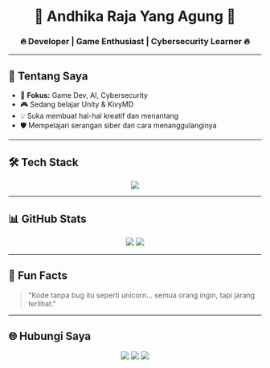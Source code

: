 <h1 align="center">👑 Andhika Raja Yang Agung 👑</h1>
<h3 align="center">🔥 Developer | Game Enthusiast | Cybersecurity Learner 🔥</h3>

---

## 🌟 Tentang Saya
- 🎯 **Fokus:** Game Dev, AI, Cybersecurity
- 🎮 Sedang belajar Unity & KivyMD
- 💡 Suka membuat hal-hal kreatif dan menantang
- 🛡️ Mempelajari serangan siber dan cara menanggulanginya

---

## 🛠 Tech Stack
<p align="center">
  <img src="https://skillicons.dev/icons?i=python,dart,flutter,unity,github,firebase" />
</p>

---

## 📊 GitHub Stats
<p align="center">
  <img src="https://github-readme-stats.vercel.app/api?username=USERNAME&show_icons=true&theme=tokyonight" />
  <img src="https://github-readme-streak-stats.herokuapp.com/?user=USERNAME&theme=tokyonight" />
</p>

---

## 🎵 Fun Facts
> "Kode tanpa bug itu seperti unicorn… semua orang ingin, tapi jarang terlihat."

---

## 🌐 Hubungi Saya
<p align="center">
  <a href="https://instagram.com/USERNAME"><img src="https://img.shields.io/badge/Instagram-E4405F?style=for-the-badge&logo=instagram&logoColor=white"></a>
  <a href="https://www.linkedin.com/in/USERNAME"><img src="https://img.shields.io/badge/LinkedIn-0077B5?style=for-the-badge&logo=linkedin&logoColor=white"></a>
  <a href="mailto:youremail@gmail.com"><img src="https://img.shields.io/badge/Email-D14836?style=for-the-badge&logo=gmail&logoColor=white"></a>
</p>

